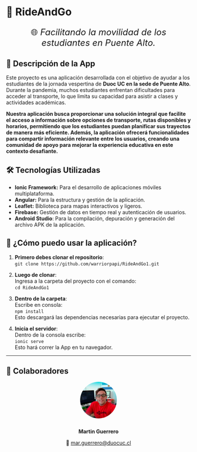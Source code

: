 
# 🌌 **RideAndGo**

<p style="font-size: 24px; text-align: center;">🌐 <em>Facilitando la movilidad de los estudiantes  en Puente Alto.</em></p>


## 📖 **Descripción de la App**
Este proyecto es una aplicación desarrollada con el objetivo de ayudar a los estudiantes de la jornada vespertina de **Duoc UC en la sede de Puente Alto**. Durante la pandemia, muchos estudiantes enfrentan dificultades para acceder al transporte, lo que limita su capacidad para asistir a clases y actividades académicas.

**Nuestra aplicación busca proporcionar una solución integral que facilite el acceso a información sobre opciones de transporte, rutas disponibles y horarios, permitiendo que los estudiantes puedan planificar sus trayectos de manera más eficiente. Además, la aplicación ofrecerá funcionalidades para compartir información relevante entre los usuarios, creando una comunidad de apoyo para mejorar la experiencia educativa en este contexto desafiante.**

## 🛠️ **Tecnologías Utilizadas**
- **Ionic Framework:** Para el desarrollo de aplicaciones móviles multiplataforma.  
- **Angular:** Para la estructura y gestión de la aplicación.
- **Leaflet:** Biblioteca para mapas interactivos y ligeros. 
- **Firebase:** Gestión de datos en tiempo real y autenticación de usuarios.
- **Android Studio**: Para la compilación, depuración y generación del archivo APK de la aplicación.

## 📲 **¿Cómo puedo usar la aplicación?**

1. **Primero debes clonar el repositorio**:  
   `git clone https://github.com/warriorpapi/RideAndGo1.git`

2. **Luego de clonar**:  
   Ingresa a la carpeta del proyecto con el comando:  
   `cd RideAndGo1`

3. **Dentro de la carpeta**:  
   Escribe en consola:  
   `npm install`  
   Esto descargará las dependencias necesarias para ejecutar el proyecto.

4. **Inicia el servidor**:  
   Dentro de la consola escribe:  
   `ionic serve`  
   Esto hará correr la App en tu navegador.

---

<h2>👥 Colaboradores</h2>
<div style="text-align: center; display: flex; justify-content: center; gap: 20px;">

  <div>
    <img src="src/assets/icon/momin.jfif" alt="Martin Guerrero" style="border-radius: 50%; width: 100px; height: 100px; margin-bottom: 10px;">
    <p><strong>Martin Guerrero</strong></p>
    <p>📧 <a href="mailto:mar.guerrero@duocuc.cl">mar.guerrero@duocuc.cl</a></p>
  </div>

</div>




